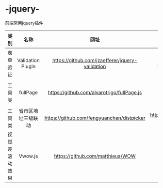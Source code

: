 # -jquery-
前端常用jquery插件

| 类别        | 名称   |  网址  | 备注|
| :--------:   | :-----:  |  :-----: |:----:  |
| 表单验证    | Validation Plugin |    https://github.com/jzaefferer/jquery-validation     |http://www.imooc.com/learn/385|
| 工具类    | fullPage |    https://github.com/alvarotrigo/fullPage.js     |http://www.imooc.com/learn/514  （Fullpage入门指南）http://www.uedsc.com/fullpage-introduction.html|
| 工具类     | 省市区地址三级联动 |    https://github.com/fengyuanchen/distpicker  |http://www.htmleaf.com/jQuery/jquery-tools/201606023549.html|
| 视觉差滚动效果 | Vwow.js |   https://github.com/matthieua/WOW     | |
